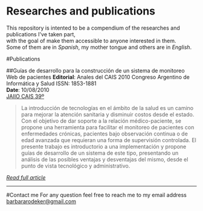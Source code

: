 # Researches and publications

This repository is intented to be a compendium of the researches and publications I've taken part,  
with the goal of make them accessible to anyone interested in them.  
Some of them are in *Spanish*, my mother tongue and others are in *English*.

#Publications

##Guías de desarrollo para la construcción de un sistema de monitoreo Web de pacientes
**Editorial**: Anales del CAIS 2010   Congreso Argentino de Informática y Salud  ISSN: 1853-1881  
**Date**: 10/08/2010  
[JAIIO CAIS 39º](http://39jaiio.sadio.org.ar/sites/default/files/39jaiio-cais-06_0.pdf)


> La introducción de tecnologías en el ámbito de la salud es un camino para mejorar la atención
sanitaria y disminuir costos desde el estado. Con el objetivo de dar soporte a la relación médico-paciente, se
propone una herramienta para facilitar el monitoreo de pacientes con enfermedades crónicas, pacientes bajo
observación continua o de edad avanzada que requieran una forma de supervisión controlada. El presente
trabajo es introductorio a una implementación y propone guías de desarrollo de un sistema de este tipo,
presentando un análisis de las posibles ventajas y desventajas del mismo, desde el punto de vista tecnológico
y administrativo.  


[*Read full article*](https://github.com/barbaramartina/research-publications/blob/master/guias-de-desarrollo-para-la.pdf)

***

#Contact me
For any question feel free to reach me to my email address <barbararodeker@gmail.com>
